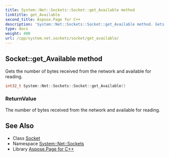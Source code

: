 ```yaml
---
title: System::Net::Sockets::Socket::get_Available method
linktitle: get_Available
second_title: Aspose.Page for C++
description: 'System::Net::Sockets::Socket::get_Available method. Gets the number of bytes received from the network and available for reading in C++.'
type: docs
weight: 400
url: /cpp/system.net.sockets/socket/get_available/
---
```

## Socket::get_Available method


Gets the number of bytes received from the network and available for reading.

```cpp
int32_t System::Net::Sockets::Socket::get_Available()
```


### ReturnValue

The number of bytes received from the network and available for reading.

## See Also

* Class [Socket](../)
* Namespace [System::Net::Sockets](../../)
* Library [Aspose.Page for C++](../../../)
